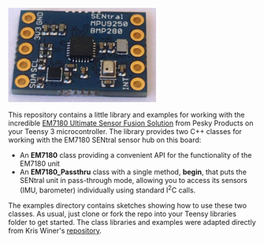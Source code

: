 <a href="https://www.tindie.com/products/onehorse/ultimate-sensor-fusion-solution/"><img src="sentral.jpg" width=300></a>

This repository contains a little library and examples for working with the incredible
<a href="https://www.tindie.com/products/onehorse/ultimate-sensor-fusion-solution/">
EM7180 Ultimate Sensor Fusion Solution</a> from Pesky Products on your Teensy 3 microcontroller. The library provides 
two C++ classes for
working with the EM7180 SENtral sensor hub on this board:
<ul>
<li> An <b>EM7180</b> class providing a convenient API for the functionality of the EM7180 unit
<li> An <b>EM7180_Passthru</b> class with a single method, <b>begin</b>, that puts the SENtral
unit in pass-through mode, allowing you to access its sensors (IMU, barometer) individually using standard
I<sup>2</sup>C calls.
</ul>

The examples directory contains sketches showing how to use these two classes. As usual, just clone or fork the repo
into your Teensy libraries folder to get started. The class libraries and examples were adapted directly from Kris Winer's [repository](https://github.com/kriswiner/EM7180_SENtral_sensor_hub).


